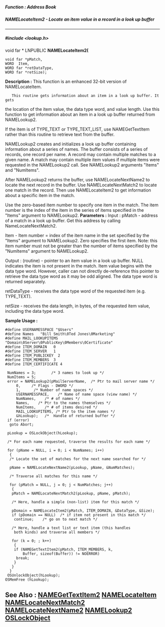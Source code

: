 ##### Function : Address Book
##### NAMELocateItem2 - Locate an item value in a record in a look up buffer
---
##### #include <lookup.h>
void far * LNPUBLIC **NAMELocateItem2(**

	void far *pMatch,
	WORD  Item,
	WORD far *retDataType,
	WORD far *retSize);
**Description :**
This function is an enhanced 32-bit version of NAMELocateItem. 

       This routine gets information about an item in a look up buffer. It gets 
the location of the item value, the data type word, and value length. Use this 
function to get information about an item in a look up buffer returned from 
NAMELookup2. 

If the item is of TYPE_TEXT or TYPE_TEXT_LIST, use NAMEGetTextItem rather than 
this routine to retrieve text from the buffer.

NAMELookup2 creates and initializes a look up buffer containing information 
about a series of names. The buffer consists of a series of records, one record 
per name. A record may contain multiple matches to a given name. A match may 
contain multiple item values if multiple items were requested in the 
NAMELookup2 call. See NAMELookup2 arguments "Items" and "NumItems".

After NAMELookup2 returns the buffer, use NAMELocateNextName2 to locate the 
next record in the buffer. Use NAMELocateNextMatch2 to locate one match in the 
record. Then use NAMELocateItem2 to get information about a specific item in 
the match. 

Use the zero-based item number to specify one item in the match. The item 
number is the index of the item in the series of items specified in the "Items" 
argument to NAMELookup2. 
**Parameters :**
Input :
pMatch  -  address of a match in a look up buffer. Get this address by calling NameLocateNextMatch2.

Item  -  Item number = index of the item name in the set specified by the "Items" argument to NAMELookup2. Zero specifies the first item. Note: this item number must not be greater than the number of items specified by the "NumItems" argument to NAMELookup2.

Output :
(routine)  -  pointer to an item value in a look up buffer. NULL indicates the item is not present in the match. Item value begins with the data type word. However, caller can not directly de-reference this pointer to retrieve the data type word as it may be odd aligned. The data type word is returned separately.


retDataType  -  receives the data type word of the requested item (e.g. TYPE_TEXT).

retSize  -  receives the data length, in bytes, of the requested item value, including the data type word.

**Sample Usage :**
```
#define USERNAMESSPACE "$Users"
#define Names   "Bill Smith\0Ted Jones\0Marketing"
#define MAIL_LOOKUPITEMS "Domain\0Server\0PublicKey\0Members\0Certificate"
#define ITEM_DOMAIN   0
#define ITEM_SERVER   1
#define ITEM_PUBLICKEY  2
#define ITEM_MEMBERS  3
#define ITEM_CERTIFICATE 4
 
 NumNames = 3;       /* 3 names to look up */
 NumItems = 5;
 error = NAMELookup2(pMailServerName,  /* Ptr to mail server name */
     0,     /* Flags - DWORD */
     1,      /* Number of name spaces */
     USERNAMESSPACE, 	/* Name of name space (view name) */
     NumNames,    /* # of names */
     Names,    /* Ptr to the names themselves */
     NumItems,    /* # of items desired */
     MAIL_LOOKUPITEMS, /* Ptr to the item names */
     &hLookup);   /*  Handle of returned buffer */
 if (error)
  goto Abort;

 pLookup = OSLockObject(hLookup);

 /* For each name requested, traverse the results for each name */

 for (pName = NULL, i = 0; i < NumNames; i++)
  {
  /* Locate the set of matches for the next name searched for */

  pName = NAMELocateNextName2(pLookup, pName, &NumMatches);

  /* Traverse all matches for this name */

  for (pMatch = NULL, j = 0; j < NumMatches; j++)
   {
   pMatch = NAMELocateNextMatch2(pLookup, pName, pMatch);

   /* Here, handle a simple (non-list) item for this match */

   pDomain = NAMELocateItem2(pMatch, ITEM_DOMAIN, &DataType, &Size);
   if (pDomain == NULL)  /* if item not present in this match */
    continue;    /* go on to next match */

   /* Here, handle a text list or text item (this handles
    both kinds) and traverse all members */

   for (k = 0; ; k++)
    {
    if (NAMEGetTextItem2(pMatch, ITEM_MEMBERS, k, 
        Buffer, sizeof(Buffer)) != NOERROR)
     break;
    }
   }
  }
 OSUnlockObject(hLookup);
OSMemFree (hLookup);
```
**See Also :**
[NAMEGetTextItem2](D:/md_files/NAMEGetTextItem2.md)
[NAMELocateItem](D:/md_files/NAMELocateItem.md)
[NAMELocateNextMatch2](D:/md_files/NAMELocateNextMatch2.md)
[NAMELocateNextName2](D:/md_files/NAMELocateNextName2.md)
[NAMELookup2](D:/md_files/NAMELookup2.md)
[OSLockObject](D:/md_files/OSLockObject.md)
---
